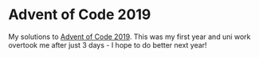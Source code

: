 # Advent of Code 2019

My solutions to [Advent of Code 2019](https://adventofcode.com/2019). This was my first year and uni work overtook me after just 3 days - I hope to do better next year!